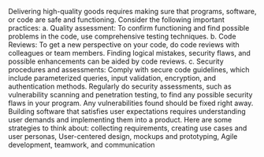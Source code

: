 Delivering high-quality goods requires making sure that programs, software, or code are safe and functioning. Consider the following important practices:
a. Quality assessment: To confirm functioning and find possible problems in the code, use comprehensive testing techniques.
b. Code Reviews: To get a new perspective on your code, do code reviews with colleagues or team members. Finding logical mistakes, security flaws, and possible enhancements can be aided by code reviews.
c. Security procedures and assessments: Comply with secure code guidelines, which include parameterized queries, input validation, encryption, and authentication methods. Regularly do security assessments, such as vulnerability scanning and penetration testing, to find any possible security flaws in your program. Any vulnerabilities found should be fixed right away.
Building software that satisfies user expectations requires understanding user demands and implementing them into a product. Here are some strategies to think about: collecting requirements, creating use cases and user personas, User-centered design, mockups and prototyping, Agile development, teamwork, and communication
